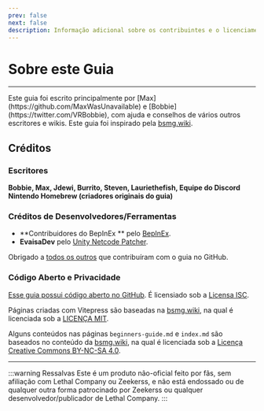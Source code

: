 ```yaml
---
prev: false
next: false
description: Informação adicional sobre os contribuintes e o licenciamento da Wiki de Modding do Lethal Company.
---
```


# Sobre este Guia

***

Este guia foi escrito principalmente por [Max] (https\://github.com/MaxWasUnavailable) e [Bobbie] (https\://twitter.com/VRBobbie), com ajuda e conselhos de vários outros escritores e wikis. Este guia foi inspirado pela [bsmg.wiki](https://bsmg.wiki).

## Créditos

### Escritores

**Bobbie, Max, Jdewi, Burrito, Steven, Lauriethefish, Equipe do Discord Nintendo Homebrew (criadores originais do guia)** <!-- TODO: Atualizar com novos contribuidores do lethal.wiki e trombone.wiki -->

### Créditos de Desenvolvedores/Ferramentas

- \*\*Contribuidores do BepInEx \*\* pelo [BepInEx](https://github.com/BepInEx/BepInEx).
- **EvaisaDev** pelo [Unity Netcode Patcher](https://github.com/EvaisaDev/UnityNetcodePatcher).

Obrigado a [todos os outros](https://github.com/LethalCompany/ModdingWiki/graphs/contributors) que contribuíram com o guia no GitHub.

### **Código Aberto e Privacidade**

[Esse guia possui código aberto no GitHub](https://github.com/LethalCompany/ModdingWiki). É licensiado sob a [Licensa ISC](https://github.com/LethalCompany/ModdingWiki/blob/master/LICENSE.md).

Páginas criadas com Vitepress são baseadas na [bsmg.wiki](https://bsmg.wiki), na qual é licenciada sob a [LICENÇA MIT](https://github.com/bsmg/wiki/blob/master/LICENSE).

Alguns conteúdos nas páginas `beginners-guide.md` e `index.md` são baseados no conteúdo da [bsmg.wiki](https://bsmg.wiki), na qual é licenciada sob a [Licença Creative Commons BY-NC-SA 4.0](https://github.com/bsmg/wiki/blob/master/wiki/LICENSE).

***

:::warning Ressalvas
Este é um produto não-oficial feito por fãs, sem afiliação com Lethal Company ou Zeekerss, e não está endossado ou de qualquer outra forma patrocinado por Zeekerss ou qualquer desenvolvedor/publicador de Lethal Company.
:::
